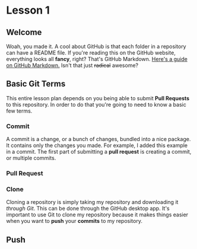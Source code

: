# Lesson 1
## Welcome
Woah, you made it. A cool about GitHub is that each folder in a repository can have a README file. If you're reading this on the GitHub website, everything looks all **fancy**, right? That's GitHub Markdown. [Here's a guide on GitHub Markdown.](https://guides.github.com/features/mastering-markdown/) Isn't that just ~~radical~~ awesome?

## Basic Git Terms
This entire lesson plan depends on you being able to submit **Pull Requests** to this repository. In order to do that you're going to need to know a basic few terms.

### Commit
A commit is a change, or a bunch of changes, bundled into a nice package. It contains only the changes you made. For example, I added this example in a commit. The first part of submitting a **pull request** is creating a commit, or multiple commits.

### Pull Request


### Clone
Cloning a repository is simply taking my repository and downloading it *through Git*. This can be done through the GitHub desktop app. It's important to use Git to clone my repository because it makes things easier when you want to **push** your **commits** to my repository.


## Push
